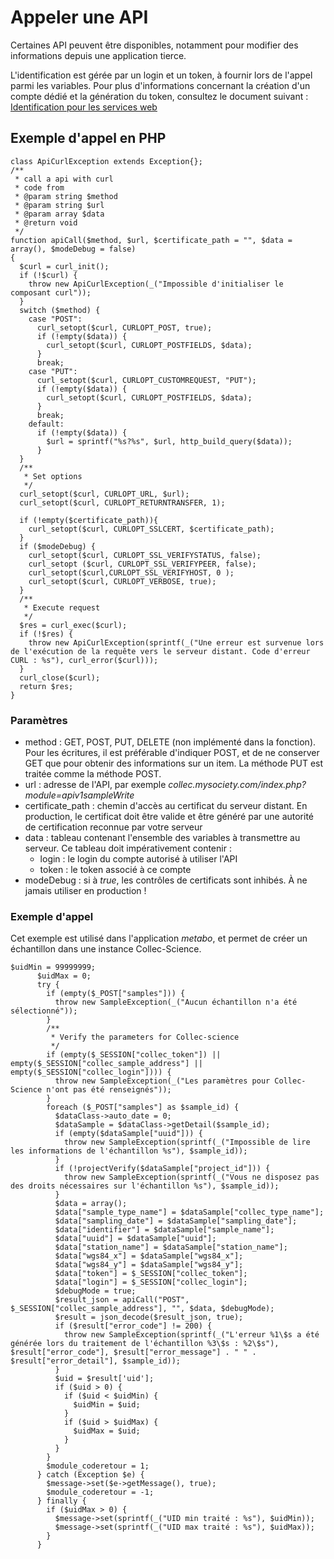 # Appeler une API

Certaines API peuvent être disponibles, notamment pour modifier des informations depuis une application tierce.

L'identification est gérée par un login et un token, à fournir lors de l'appel parmi les variables. Pour plus d'informations concernant la création d'un compte dédié et la génération du token, consultez le document suivant : [Identification pour les services web](index.php?module=swidentification_fr) 

## Exemple d'appel en PHP

	class ApiCurlException extends Exception{};
	/**
	 * call a api with curl
	 * code from
	 * @param string $method
	 * @param string $url
	 * @param array $data
	 * @return void
	 */
	function apiCall($method, $url, $certificate_path = "", $data = array(), $modeDebug = false)
	{
	  $curl = curl_init();
	  if (!$curl) {
	    throw new ApiCurlException(_("Impossible d'initialiser le composant curl"));
	  }
	  switch ($method) {
	    case "POST":
	      curl_setopt($curl, CURLOPT_POST, true);
	      if (!empty($data)) {
	        curl_setopt($curl, CURLOPT_POSTFIELDS, $data);
	      }
	      break;
	    case "PUT":
	      curl_setopt($curl, CURLOPT_CUSTOMREQUEST, "PUT");
	      if (!empty($data)) {
	        curl_setopt($curl, CURLOPT_POSTFIELDS, $data);
	      }
	      break;
	    default:
	      if (!empty($data)) {
	        $url = sprintf("%s?%s", $url, http_build_query($data));
	      }
	  }
	  /**
	   * Set options
	   */
	  curl_setopt($curl, CURLOPT_URL, $url);
	  curl_setopt($curl, CURLOPT_RETURNTRANSFER, 1);

	  if (!empty($certificate_path)){
	    curl_setopt($curl, CURLOPT_SSLCERT, $certificate_path);
	  }
	  if ($modeDebug) {
	    curl_setopt($curl, CURLOPT_SSL_VERIFYSTATUS, false);
	    curl_setopt ($curl, CURLOPT_SSL_VERIFYPEER, false);
	    curl_setopt($curl,CURLOPT_SSL_VERIFYHOST, 0 );
	    curl_setopt($curl, CURLOPT_VERBOSE, true);
	  }
	  /**
	   * Execute request
	   */
	  $res = curl_exec($curl);
	  if (!$res) {
	    throw new ApiCurlException(sprintf(_("Une erreur est survenue lors de l'exécution de la requête vers le serveur distant. Code d'erreur CURL : %s"), curl_error($curl)));
	  }
	  curl_close($curl);
	  return $res;
	}

### Paramètres

- method : GET, POST, PUT, DELETE (non implémenté dans la fonction). Pour les écritures, il est préférable d'indiquer POST, et de ne conserver GET que pour obtenir des informations sur un item. La méthode PUT est traitée comme la méthode POST.
- url : adresse de l'API, par exemple *collec.mysociety.com/index.php?module=apiv1sampleWrite*
- certificate_path : chemin d'accès au certificat du serveur distant. En production, le certificat doit être valide et être généré par une autorité de certification reconnue par votre serveur
- data : tableau contenant l'ensemble des variables à transmettre au serveur. Ce tableau doit impérativement contenir :
	- login : le login du compte autorisé à utiliser l'API
	- token : le token associé à ce compte
- modeDebug : si à *true*, les contrôles de certificats sont inhibés. À ne jamais utiliser en production !

### Exemple d'appel

Cet exemple est utilisé dans l'application *metabo*, et permet de créer un échantillon dans une instance Collec-Science.

	$uidMin = 99999999;
	      $uidMax = 0;
	      try {
	        if (empty($_POST["samples"])) {
	          throw new SampleException(_("Aucun échantillon n'a été sélectionné"));
	        }
	        /**
	         * Verify the parameters for Collec-science
	         */
	        if (empty($_SESSION["collec_token"]) || empty($_SESSION["collec_sample_address"] || empty($_SESSION["collec_login"]))) {
	          throw new SampleException(_("Les paramètres pour Collec-Science n'ont pas été renseignés"));
	        }
	        foreach ($_POST["samples"] as $sample_id) {
	          $dataClass->auto_date = 0;
	          $dataSample = $dataClass->getDetail($sample_id);
	          if (empty($dataSample["uuid"])) {
	            throw new SampleException(sprintf(_("Impossible de lire les informations de l'échantillon %s"), $sample_id));
	          }
	          if (!projectVerify($dataSample["project_id"])) {
	            throw new SampleException(sprintf(_("Vous ne disposez pas des droits nécessaires sur l'échantillon %s"), $sample_id));
	          }
	          $data = array();
	          $data["sample_type_name"] = $dataSample["collec_type_name"];
	          $data["sampling_date"] = $dataSample["sampling_date"];
	          $data["identifier"] = $dataSample["sample_name"];
	          $data["uuid"] = $dataSample["uuid"];
	          $data["station_name"] = $dataSample["station_name"];
	          $data["wgs84_x"] = $dataSample["wgs84_x"];
	          $data["wgs84_y"] = $dataSample["wgs84_y"];
	          $data["token"] = $_SESSION["collec_token"];
	          $data["login"] = $_SESSION["collec_login"];
	          $debugMode = true;
	          $result_json = apiCall("POST", $_SESSION["collec_sample_address"], "", $data, $debugMode);
	          $result = json_decode($result_json, true);
	          if ($result["error_code"] != 200) {
	            throw new SampleException(sprintf(_("L'erreur %1\$s a été générée lors du traitement de l'échantillon %3\$s : %2\$s"), $result["error_code"], $result["error_message"] . " " . $result["error_detail"], $sample_id));
	          }
	          $uid = $result['uid'];
	          if ($uid > 0) {
	            if ($uid < $uidMin) {
	              $uidMin = $uid;
	            }
	            if ($uid > $uidMax) {
	              $uidMax = $uid;
	            }
	          }
	        }
	        $module_coderetour = 1;
	      } catch (Exception $e) {
	        $message->set($e->getMessage(), true);
	        $module_coderetour = -1;
	      } finally {
	        if ($uidMax > 0) {
	          $message->set(sprintf(_("UID min traité : %s"), $uidMin));
	          $message->set(sprintf(_("UID max traité : %s"), $uidMax));
	        }
	      }


